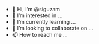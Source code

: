 - 👋 Hi, I’m @siguzam
- 👀 I’m interested in ...
- 🌱 I’m currently learning ...
- 💞️ I’m looking to collaborate on ...
- 📫 How to reach me ...

<!---
siguzam/siguzam is a ✨ special ✨ repository because its `README.md` (this file) appears on your GitHub profile.
You can click the Preview link to take a look at your changes.
--->
